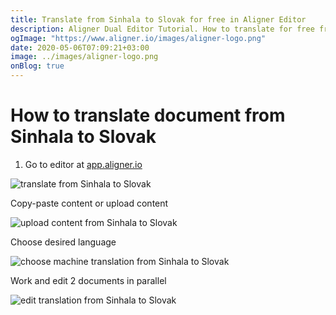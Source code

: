 ```yaml
---
title: Translate from Sinhala to Slovak for free in Aligner Editor
description: Aligner Dual Editor Tutorial. How to translate for free from Sinhala to Slovak. Aligner is multilingual document management platform. 
ogImage: "https://www.aligner.io/images/aligner-logo.png"
date: 2020-05-06T07:09:21+03:00
image: ../images/aligner-logo.png
onBlog: true
---
```


# How to translate document from Sinhala to Slovak

1. Go to editor at [app.aligner.io](https://app.aligner.io "Aligner App web page")

![translate from Sinhala to Slovak](../aligner-blank-editor.png "translate from Sinhala to Slovak")

Copy-paste content or upload content

![upload content from Sinhala to Slovak](../aligner-uploaded-document.png "upload content from Sinhala to Slovak")

Choose desired language

![choose machine translation from Sinhala to Slovak](../aligner-language-dropdown.png "choose machine translation from Sinhala to Slovak")

Work and edit 2 documents in parallel

![edit translation from Sinhala to Slovak](../aligner-double-sitded-editor.png "edit translation from Sinhala to Slovak")

